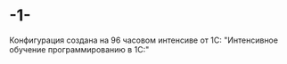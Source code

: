 # -1-
Конфигурация создана на 96 часовом интенсиве от 1С: "Интенсивное обучение программированию в 1С:"
